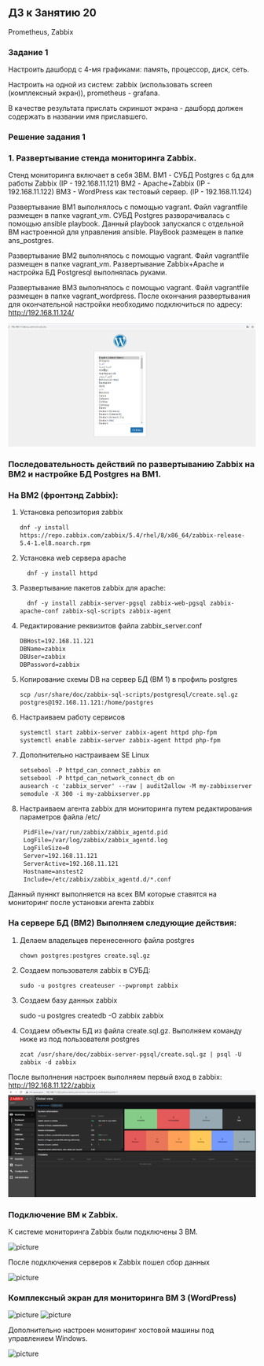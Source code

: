 ## ДЗ к Занятию 20
 
Prometheus, Zabbix 

### Задание 1

Настроить дашборд с 4-мя графиками: память, процессор, диск, сеть.

Настроить на одной из систем: zabbix (использовать screen (комплексный экран)), prometheus - grafana.

В качестве результата прислать скриншот экрана - дашборд должен содержать в названии имя приславшего.

### Решение задания 1

### 1. Развертывание стенда мониторинга Zabbix.
Стенд мониторинга включает в себя 3ВМ. 
 BM1 - СУБД Postgres c бд для работы Zabbix (IP - 192.168.11.121)
 ВМ2 - Apache+Zabbix (IP - 192.168.11.122)
 BM3 - WordPress как тестовый сервер. (IP - 192.168.11.124)
 
 Развертывание ВМ1 выполнялось с помощью vagrant. Файл vagrantfile размещен в папке vagrant_vm. 
 СУБД Postgres разворачивалась с помощью ansible playbook. Данный playbook запускался с отдельной ВМ настроенной для управления ansible. PlayBook размещен в папке ans_postgres. 
 
 Развертывание ВМ2 выполнялось с помощью vagrant. Файл vagrantfile размещен в папке vagrant_vm.
 Развертывание Zabbix+Apache и настройка БД Postgresql выполнялась руками.
 
 Развертывание ВМ3 выполнялось с помощью vagrant.  Файл vagrantfile размещен в папке vagrant_wordpress. После окончания развертывания для окончательной настройки необходимо подключиться по адресу: http://192.168.11.124/
 
 ![picture](pic/pic-wp.png)
  
 ### Последовательность действий по развертыванию Zabbix на ВМ2 и настройке БД Postgres на ВМ1.
 
 ### На ВМ2 (фронтэнд Zabbix):
 1. Установка репозитория zabbix
   
        dnf -y install https://repo.zabbix.com/zabbix/5.4/rhel/8/x86_64/zabbix-release-5.4-1.el8.noarch.rpm  
    
 2. Установка web ceрвера apache
 
	      dnf -y install httpd
	      
 3. Развертывание пакетов zabbix для apache:
 
	      dnf -y install zabbix-server-pgsql zabbix-web-pgsql zabbix-apache-conf zabbix-sql-scripts zabbix-agent

 4. Редактирование реквизитов файла zabbix_server.conf

        DBHost=192.168.11.121
        DBName=zabbix
        DBUser=zabbix
        DBPassword=zabbix

5. Копирование схемы DB на сервер БД (ВМ 1) в профиль postgres

       scp /usr/share/doc/zabbix-sql-scripts/postgresql/create.sql.gz postgres@192.168.11.121:/home/postgres
     
 6. Настраиваем работу сервисов
 
        systemctl start zabbix-server zabbix-agent httpd php-fpm
        systemctl enable zabbix-server zabbix-agent httpd php-fpm

7. Дополнительно настраиваем SE Linux

       setsebool -P httpd_can_connect_zabbix on
       setsebool -P httpd_can_network_connect_db on
       ausearch -c 'zabbix_server' --raw | audit2allow -M my-zabbixserver
       semodule -X 300 -i my-zabbixserver.pp
       
8. Настраиваем агента zabbix для мониторинга путем редактирования параметров файла /etc/

        PidFile=/var/run/zabbix/zabbix_agentd.pid
        LogFile=/var/log/zabbix/zabbix_agentd.log
        LogFileSize=0
        Server=192.168.11.121
        ServerActive=192.168.11.121
        Hostname=anstest2
        Include=/etc/zabbix/zabbix_agentd.d/*.conf
  
  Данный пуннкт выполняется на всех ВМ которые ставятся на мониторинг после установки агента zabbix
  

### На сервере БД (ВМ2) Выполняем следующие действия:
	
1. Делаем владельцев перенесенного файла postgres

       chown postgres:postgres create.sql.gz

2. Создаем пользователя zabbix в СУБД:
     
       sudo -u postgres createuser --pwprompt zabbix

3. Создаем базу данных zabbix 

   	sudo -u postgres createdb -O zabbix zabbix
	
 4. Создаем объекты БД из файла create.sql.gz. Выполняем команду ниже из под пользователя postgres
	
        zcat /usr/share/doc/zabbix-server-pgsql/create.sql.gz | psql -U zabbix -d zabbix
         
После выполнения настроек выполняем первый вход в zabbix: http://192.168.11.122/zabbix
![picture](pic/pic1.png)


### Подключение ВМ к Zabbix.
К системе мониторинга Zabbix были подключены 3 ВМ.

![picture](pic/piс2.png)

После подключения серверов к Zabbix пошел сбор данных

![picture](pic/piс3.png) 

### Комплексный экран для мониторинга ВМ 3 (WordPress)

![picture](pic/piс4_1.png)
![picture](pic/piс4_2.png)

Дополнительно настроен мониторинг хостовой машины под управлением Windows.

![picture](pic/piс5.png)








 



